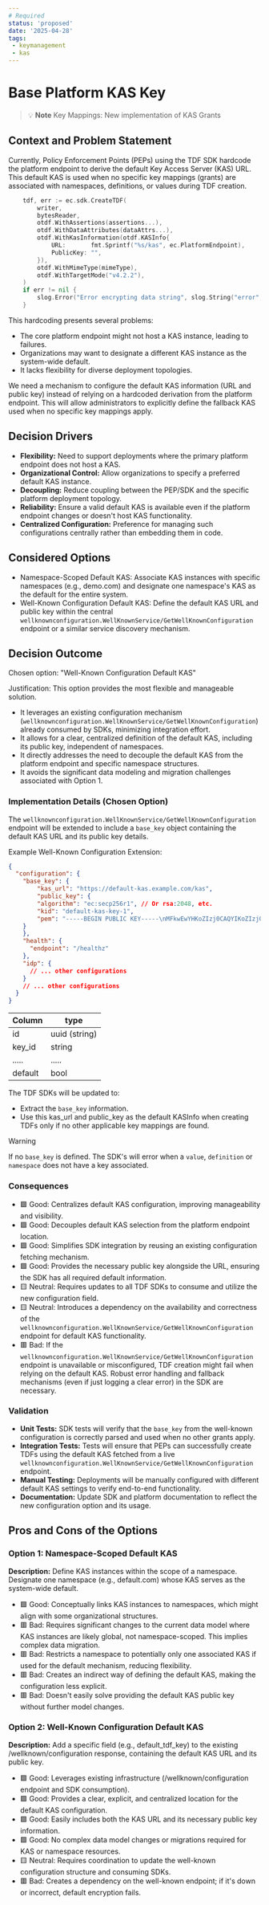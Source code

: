 ```yaml
---
# Required
status: 'proposed'
date: '2025-04-28'
tags:
 - keymanagement
 - kas
---
```

# Base Platform KAS Key

> :bulb: **Note** Key Mappings: New implementation of KAS Grants

## Context and Problem Statement

Currently, Policy Enforcement Points (PEPs) using the TDF SDK hardcode the platform endpoint to derive the default Key Access Server (KAS) URL. This default KAS is used when no specific key mappings (grants) are associated with namespaces, definitions, or values during TDF creation.

```go
	tdf, err := ec.sdk.CreateTDF(
		writer,
		bytesReader,
		otdf.WithAssertions(assertions...),
		otdf.WithDataAttributes(dataAttrs...),
		otdf.WithKasInformation(otdf.KASInfo{
			URL:       fmt.Sprintf("%s/kas", ec.PlatformEndpoint),
			PublicKey: "",
		}),
		otdf.WithMimeType(mimeType),
		otdf.WithTargetMode("v4.2.2"),
	)
	if err != nil {
		slog.Error("Error encrypting data string", slog.String("error", err.Error()))
	}
```

This hardcoding presents several problems:

- The core platform endpoint might not host a KAS instance, leading to failures.
- Organizations may want to designate a different KAS instance as the system-wide default.
- It lacks flexibility for diverse deployment topologies.

We need a mechanism to configure the default KAS information (URL and public key) instead of relying on a hardcoded derivation from the platform endpoint. This will allow administrators to explicitly define the fallback KAS used when no specific key mappings apply.

<!-- This is an optional element. Feel free to remove. -->
## Decision Drivers

- **Flexibility:** Need to support deployments where the primary platform endpoint does not host a KAS.
- **Organizational Control:** Allow organizations to specify a preferred default KAS instance.
- **Decoupling:** Reduce coupling between the PEP/SDK and the specific platform deployment topology.
- **Reliability:** Ensure a valid default KAS is available even if the platform endpoint changes or doesn't host KAS functionality.
- **Centralized Configuration:** Preference for managing such configurations centrally rather than embedding them in code.

## Considered Options

* Namespace-Scoped Default KAS: Associate KAS instances with specific namespaces (e.g., demo.com) and designate one namespace's KAS as the default for the entire system.
* Well-Known Configuration Default KAS: Define the default KAS URL and public key within the central `wellknownconfiguration.WellKnownService/GetWellKnownConfiguration` endpoint or a similar service discovery mechanism.


## Decision Outcome

Chosen option: "Well-Known Configuration Default KAS"

Justification:
This option provides the most flexible and manageable solution.

- It leverages an existing configuration mechanism (`wellknownconfiguration.WellKnownService/GetWellKnownConfiguration`) already consumed by SDKs, minimizing integration effort.
- It allows for a clear, centralized definition of the default KAS, including its public key, independent of namespaces.
- It directly addresses the need to decouple the default KAS from the platform endpoint and specific namespace structures.
- It avoids the significant data modeling and migration challenges associated with Option 1.

### Implementation Details (Chosen Option)

The `wellknownconfiguration.WellKnownService/GetWellKnownConfiguration` endpoint will be extended to include a `base_key` object containing the default KAS URL and its public key details.

Example Well-Known Configuration Extension:

```json
{
  "configuration": {
    "base_key": {
    	"kas_url": "https://default-kas.example.com/kas",
    	"public_key": {
		"algorithm": "ec:secp256r1", // Or rsa:2048, etc.
		"kid": "default-kas-key-1",
		"pem": "-----BEGIN PUBLIC KEY-----\nMFkwEwYHKoZIzj0CAQYIKoZIzj0DAQcDQgAE...\n-----END PUBLIC KEY-----"
    }  
    },
    "health": {
      "endpoint": "/healthz"
    },
    "idp": {
      // ... other configurations
    }
    // ... other configurations
  }
}
```

| Column  | type          |
| ------- | ------------- |
| id      | uuid (string) |
| key_id  | string        |
| .....   | .....         |
| default | bool          |

The TDF SDKs will be updated to:

- Extract the `base_key` information.
- Use this kas_url and public_key as the default KASInfo when creating TDFs only if no other applicable key mappings are found.

> [!WARNING] 
> If no `base_key` is defined. The SDK's will error when a `value`, `definition` or `namespace` does not have a key associated.

### Consequences

- 🟩 Good: Centralizes default KAS configuration, improving manageability and visibility.
- 🟩 Good: Decouples default KAS selection from the platform endpoint location.
- 🟩 Good: Simplifies SDK integration by reusing an existing configuration fetching mechanism.
- 🟩 Good: Provides the necessary public key alongside the URL, ensuring the SDK has all required default information.
- 🟨 Neutral: Requires updates to all TDF SDKs to consume and utilize the new configuration field.
- 🟨 Neutral: Introduces a dependency on the availability and correctness of the `wellknownconfiguration.WellKnownService/GetWellKnownConfiguration` endpoint for default KAS functionality.
- 🟥 Bad: If the `wellknownconfiguration.WellKnownService/GetWellKnownConfiguration` endpoint is unavailable or misconfigured, TDF creation might fail when relying on the default KAS. Robust error handling and fallback mechanisms (even if just logging a clear error) in the SDK are necessary.

### Validation
- **Unit Tests:** SDK tests will verify that the `base_key` from the well-known configuration is correctly parsed and used when no other grants apply.
- **Integration Tests:** Tests will ensure that PEPs can successfully create TDFs using the default KAS fetched from a live `wellknownconfiguration.WellKnownService/GetWellKnownConfiguration` endpoint.
- **Manual Testing:** Deployments will be manually configured with different default KAS settings to verify end-to-end functionality.
- **Documentation:** Update SDK and platform documentation to reflect the new configuration option and its usage.

<!-- This is an optional element. Feel free to remove. -->
## Pros and Cons of the Options

### Option 1: Namespace-Scoped Default KAS

**Description:** Define KAS instances within the scope of a namespace. Designate one namespace (e.g., default.com) whose KAS serves as the system-wide default.

- 🟩 Good: Conceptually links KAS instances to namespaces, which might align with some organizational structures.
- 🟥 Bad: Requires significant changes to the current data model where KAS instances are likely global, not namespace-scoped. This implies complex data migration.
- 🟥 Bad: Restricts a namespace to potentially only one associated KAS if used for the default mechanism, reducing flexibility.
- 🟥 Bad: Creates an indirect way of defining the default KAS, making the configuration less explicit.
- 🟥 Bad: Doesn't easily solve providing the default KAS public key without further model changes.

### Option 2: Well-Known Configuration Default KAS

**Description:** Add a specific field (e.g., default_tdf_key) to the existing /wellknown/configuration response, containing the default KAS URL and its public key.

- 🟩 Good: Leverages existing infrastructure (/wellknown/configuration endpoint and SDK consumption).
- 🟩 Good: Provides a clear, explicit, and centralized location for the default KAS configuration.
- 🟩 Good: Easily includes both the KAS URL and its necessary public key information.
- 🟩 Good: No complex data model changes or migrations required for KAS or namespace resources.
- 🟨 Neutral: Requires coordination to update the well-known configuration structure and consuming SDKs.
- 🟥 Bad: Creates a dependency on the well-known endpoint; if it's down or incorrect, default encryption fails.
